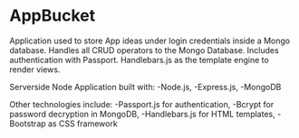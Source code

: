 # AppBucket

Application used to store App ideas under login credentials inside a Mongo database. Handles all CRUD operators to the Mongo Database. Includes authentication with Passport. Handlebars.js as the template engine to render views.

Serverside Node Application built with:
-Node.js,
-Express.js,
-MongoDB

Other technologies include:
-Passport.js for authentication,
-Bcrypt for password decryption in MongoDB,
-Handlebars.js for HTML templates,
-Bootstrap as CSS framework
